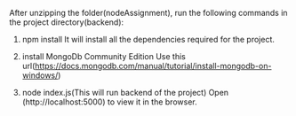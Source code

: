 
After unzipping the folder(nodeAssignment), run the following commands in the project directory(backend):

1) npm install
	It will install all the dependencies required for the project.

2) install MongoDb Community Edition
	Use this url(https://docs.mongodb.com/manual/tutorial/install-mongodb-on-windows/) 	
	
2) node index.js(This will run backend of the project)
 Open (http://localhost:5000) to view it in the browser.

